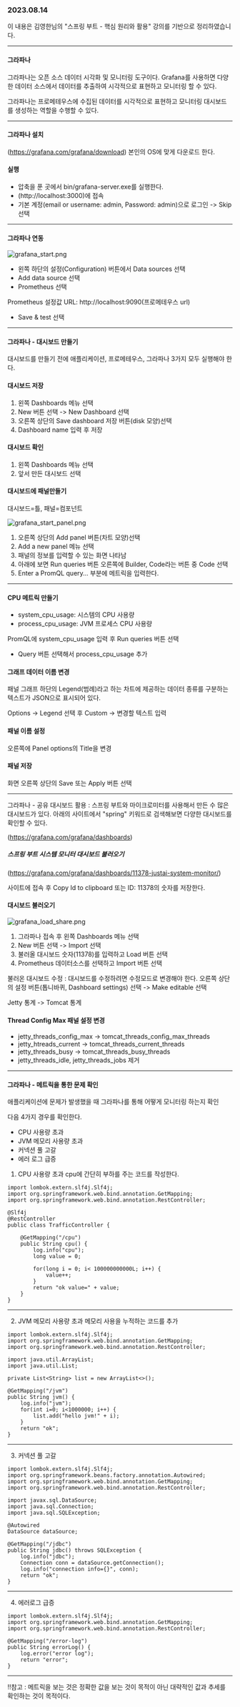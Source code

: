 ### 2023.08.14

이 내용은 김영한님의 "스프링 부트 - 핵심 원리와 활용" 강의를 기반으로 정리하였습니다.

----

#### 그라파나
그라파나는 오픈 소스 데이터 시각화 및 모니터링 도구이다. Grafana를 사용하면 다양한 데이터 소스에서 데이터를 추출하여 시각적으로 표현하고 모니터링 할 수 있다.

그라파나는 프로메테우스에 수집된 데이터를 시각적으로 표현하고 모니터링 대시보드를 생성하는 역할을 수행할 수 있다.

---

#### 그라파나 설치
(https://grafana.com/grafana/download)
본인의 OS에 맞게 다운로드 한다.

#### 실행
- 압축을 푼 곳에서 bin/grafana-server.exe를 실행한다.
- (http://localhost:3000)에 접속
- 기본 계정(email or username: admin, Password: admin)으로 로그인 -> Skip 선택

---
#### 그라파나 연동
![grafana_start.png](../static/image/spring-boot/grafana/grafana_start.png)
- 왼쪽 하단의 설정(Configuration) 버튼에서 Data sources 선택
- Add data source 선택
- Prometheus 선택

Prometheus 설정값
URL: http://localhost:9090(프로메테우스 url)

- Save & test 선택

---

#### 그라파나 - 대시보드 만들기

대시보드를 만들기 전에 애플리케이션, 프로메테우스, 그라파나 3가지 모두 실행해야 한다.

#### 대시보드 저장
1. 왼쪽 Dashboards 메뉴 선택
2. New 버튼 선택 -> New Dashboard 선택
3. 오른쪽 상단의 Save dashboard 저장 버튼(disk 모양)선택
4. Dashboard name 입력 후 저장

#### 대시보드 확인
1. 왼쪽 Dashboards 메뉴 선택
2. 앞서 만든 대시보드 선택

#### 대시보드에 패널만들기
대시보드=틀, 패널=컴포넌트  

![grafana_start_panel.png](../static/image/spring-boot/grafana/grafana_start_panel.png)
1. 오른쪽 상단의 Add panel 버튼(차트 모양)선택
2. Add a new panel 메뉴 선택
3. 패널의 정보를 입력할 수 있는 화면 나타남
4. 아래에 보면 Run queries 버튼 오른쪽에 Builder, Code라는 버튼 중 Code 선택
5. Enter a PromQL query... 부분에 메트릭을 입력한다.

---

#### CPU 메트릭 만들기
- system_cpu_usage: 시스템의 CPU 사용량
- process_cpu_usage: JVM 프로세스 CPU 사용량

PromQL에 system_cpu_usage 입력 후 Run queries 버튼 선택

+ Query 버튼 선택해서 process_cpu_usage 추가

#### 그래프 데이터 이름 변경
패널 그래프 하단의 Legend(범례)라고 하는 차트에 제공하는 데이터 종류를 구분하는 텍스트가 JSON으로 표시되어 있다.

Options -> Legend 선택 후 Custom -> 변경할 텍스트 입력

#### 패널 이름 설정
오른쪽에 Panel options의 Title을 변경

#### 패널 저장
화면 오른쪽 상단의 Save 또는 Apply 버튼 선택

---

그라파나 - 공유 대시보드 활용
: 스프링 부트와 마이크로미터를 사용해서 만든 수 많은 대시보드가 있다.
아래의 사이트에서 "spring" 키워드로 검색해보면 다양한 대시보드를 확인할 수 있다.

(https://grafana.com/grafana/dashboards)

##### 스프링 부트 시스템 모니터 대시보드 불러오기
(https://grafana.com/grafana/dashboards/11378-justai-system-monitor/)

사이트에 접속 후 Copy Id to clipboard 또는 ID: 11378의 숫자를 저장한다.

#### 대시보드 불러오기

![grafana_load_share.png](../static/image/spring-boot/grafana/grafana_load_share.png)
1. 그라파나 접속 후 왼쪽 Dashboards 메뉴 선택
2. New 버튼 선택 -> Import 선택
3. 불러올 대시보드 숫자(11378)를 입력하고 Load 버튼 선택
4. Prometheus 데이터소스를 선택하고 Import 버튼 선택

불러온 대시보드 수정
: 대시보드를 수정하려면 수정모드로 변경해야 한다.
오른쪽 상단의 설정 버튼(톱니바퀴, Dashboard settings) 선택 -> Make editable 선택

Jetty 통계 -> Tomcat 통계
#### Thread Config Max 패널 설정 변경
- jetty_threads_config_max -> tomcat_threads_config_max_threads
- jetty_htreads_current -> tomcat_threads_current_threads
- jetty_threads_busy -> tomcat_threads_busy_threads
- jetty_threads_idle, jetty_threads_jobs 제거

---

#### 그라파나 - 메트릭을 통한 문제 확인
애플리케이션에 문제가 발생했을 때 그라파나를 통해 어떻게 모니터링 하는지 확인

다음 4가지 경우를 확인한다.
- CPU 사용량 초과
- JVM 메모리 사용량 초과
- 커넥션 풀 고갈
- 에러 로그 급증

1. CPU 사용량 초과
   cpu에 간단히 부하를 주는 코드를 작성한다.

```
import lombok.extern.slf4j.Slf4j;
import org.springframework.web.bind.annotation.GetMapping;
import org.springframework.web.bind.annotation.RestController;

@Slf4j
@RestController
public class TrafficController {

    @GetMapping("/cpu")
    public String cpu() {
        log.info("cpu");
        long value = 0;

        for(long i = 0; i< 100000000000L; i++) {
            value++;
        }
        return "ok value=" + value;
    }
}

```

---

2. JVM 메모리 사용량 초과
   메모리 사용을 누적하는 코드를 추가

```
import lombok.extern.slf4j.Slf4j;
import org.springframework.web.bind.annotation.GetMapping;
import org.springframework.web.bind.annotation.RestController;

import java.util.ArrayList;
import java.util.List;

private List<String> list = new ArrayList<>();

@GetMapping("/jvm")
public String jvm() {
	log.info("jvm");
	for(int i=0; i<1000000; i++) {
		list.add("hello jvm!" + i);
	}
	return "ok";
}
```

---

3. 커넥션 풀 고갈
```
import lombok.extern.slf4j.Slf4j;
import org.springframework.beans.factory.annotation.Autowired;
import org.springframework.web.bind.annotation.GetMapping;
import org.springframework.web.bind.annotation.RestController;

import javax.sql.DataSource;
import java.sql.Connection;
import java.sql.SQLException;

@Autowired
DataSource dataSource;

@GetMapping("/jdbc")
public String jdbc() throws SQLException {
	log.info("jdbc");
	Connection conn = dataSource.getConnection();
	log.info("connection info={}", conn);
	return "ok";
}
``` 

---
4. 에러로그 급증
```
import lombok.extern.slf4j.Slf4j;
import org.springframework.web.bind.annotation.GetMapping;
import org.springframework.web.bind.annotation.RestController;

@GetMapping("/error-log")
public String errorLog() {
	log.error("error log");
	return "error";
}
```

---

!!참고
: 메트릭을 보는 것은 정확한 값을 보는 것이 목적이 아닌 대략적인 값과 추세를 확인하는 것이 목적이다.